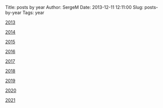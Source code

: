 Title: posts by year
Author: SergeM
Date: 2013-12-11 12:11:00
Slug: posts-by-year
Tags: year


[2013](/posts/2013/)

[2014](/posts/2014/)

[2015](/posts/2015/)

[2016](/posts/2016/)

[2017](/posts/2017/)

[2018](/posts/2018/)

[2019](/posts/2019/)

[2020](/posts/2020/)

[2021](/posts/2021/)




